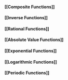 #### [[Composite Functions]]
#### [[Inverse Functions]]

#### [[Rational Functions]]

#### [[Absolute Value Functions]]

#### [[Exponential Functions]]

#### [[Logarithmic Functions]]

#### [[Periodic Functions]]